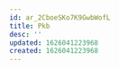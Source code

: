 ```yaml
---
id: ar_2CboeSKo7K9GwbWofL
title: Pkb
desc: ''
updated: 1626041223968
created: 1626041223968
---
```


